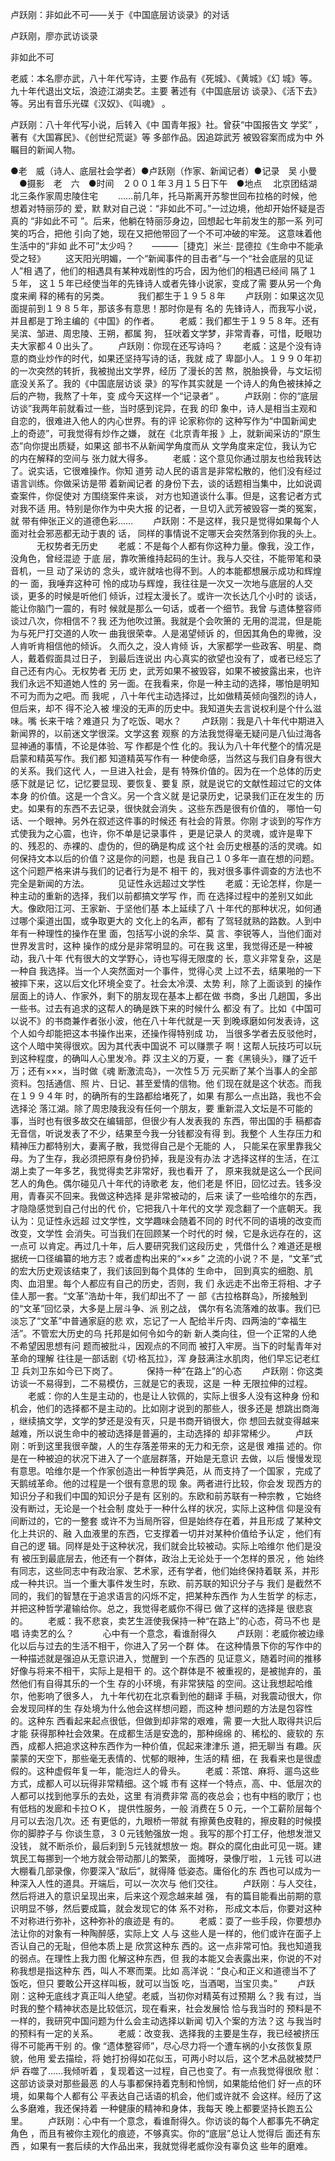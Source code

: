 ﻿卢跃刚：非如此不可——关于《中国底层访谈录》的对话

卢跃刚，廖亦武访谈录 

 
 

非如此不可 

老威：本名廖亦武，八十年代写诗，主要 作品有《死城》、《黄城》《幻
城》等。 九十年代退出文坛，浪迹江湖卖艺。主要 著述有《中国底层访
谈录》、《活下去》 等。另出有音乐光碟《汉奴》、《叫魂》 。 



卢跃刚：八十年代写小说，后转入《中 国青年报》社。曾获“中国报告文
学奖” ，著有《大国寡民》、《创世纪荒诞》等 多部作品。因追踪武芳
被毁容案而成为中 外瞩目的新闻人物。 


●老　威（诗人、底层社会学者）●卢跃刚（作家、新闻记者）●记录　吴
小曼 　●摄影　老　六　●时间　２００１年３月１５日下午　●地点　
北京团结湖 北三条作家周忠陵住宅
　　……前几年，托马斯离开苏黎世回布拉格的时候，他想着对特丽莎的
爱，默 默对自己说：“非如此不可。”一过边境，他却开始怀疑是否真的
“非如此不可 ”。后来，他躺在特丽莎身边，回想起七年前发生的那一系
列可笑的巧合，把他 引向了她，现在又把他带回了一个不可冲破的牢笼。
这意味着他生活中的“非如 此不可”太少吗？　　———［捷克］米兰·
昆德拉《生命中不能承受之轻》
　　这天阳光明媚，一个“新闻事件的目击者”与一个“社会底层的见证
人”相 遇了，他们的相遇具有某种戏剧性的巧合，因为他们的相遇已经间
隔了１５年， 这１５年已经使当年的先锋诗人或者先锋小说家，变成了需
要从另一个角度来阐 释的稀有的另类。
　　　我们都生于１９５８年
　　卢跃刚：如果这次见面提前到１９８５年，那该多有意思！那时你是有
名的 先锋诗人，而我写小说，并且都是丁玲主编的《中国》的作者。
　　老威：我们都生于１９５８年。还有吴滨、邹进、周忠陵、王朔，都属
狗， 狂吠着文学梦，非常青春，可惜，眨眼功夫大家都４０出头了。
　　卢跃刚：你现在还写诗吗？
　　老威：这是个没有诗意的商业炒作的时代，如果还坚持写诗的话，我就
成了 卑鄙小人。１９９０年初的一次突然的转折，我被抛出文学界，经历
了漫长的苦 熬，脱胎换骨，与文坛彻底没关系了。我的《中国底层访谈
录》的写作其实就是 一个诗人的角色被抹掉之后的产物，我熬了十年，变
成今天这样一个“记录者” 。
　　卢跃刚：你的“底层访谈”我两年前就看过一些，当时感到诧异，在我
的印 象中，诗人是相当主观和自恋的，很难进入他人的内心世界。有的评
论家称你的 这种写作为“中国新闻史上的奇迹”，可我觉得有炒作之嫌，
就在《北京青年报 》上，就新闻采访的“原生态”向你提出质疑，如果这
部书不从新闻学角度而从 文学角度来定位，我认为它的内在解释的空间与
张力就大得多。
　　老威：这个意见你通过朋友也给我转达了。说实话，它很难操作。你知
道劳 动人民的语言是非常松散的，他们没有经过语言训练。你做采访是带
着新闻记者 的身份下去，谈的话题相当集中，比如说调查案件，你促使对
方围绕案件来谈， 对方也知道谈什么事。但是，这套记者方式对我不适
用。特别是你作为中央大报 的记者，一旦切入武芳被毁容一类的冤案，就
带有伸张正义的道德色彩……
　　卢跃刚：不是这样，我只是觉得如果每个人面对社会邪恶都无动于衷的
话， 同样的事情说不定哪天会突然落到你我的头上。
　　　无权势者无历史
　　老威：不是每个人都有你这种力量。像我，没工作，没角色，曾经混迹
于底 层，靠吹箫维持起码的生计。我与人交往，不能带笔和录音机，一旦
动了采访的 念头，或许就啥也得不到。人的本能都想展示成功和辉煌的一
面，我唾弃这种可 怜的成功与辉煌，我往往是一次又一次地与底层的人交
谈，更多的时候是听他们 倾诉，过程太漫长了。或许一次长达几个小时的
谈话，能让你脑门一震的，有时 候就是那么一句话，或者一个细节。我曾
与遗体整容师谈过八次，你相信不？我 还为他吹过箫。我就是个会吹箫的
无用的混混，但是能为与死尸打交道的人吹一 曲我很荣幸。人是渴望倾诉
的，但因其角色的卑微，没人肯听肯相信他的倾诉。 久而久之，没人肯倾
诉，大家都学一些政客、明星、商人，戴着假面具过日子， 到最后连说出
内心真实的欲望也没有了，或者已经忘了自己还有内心。无权势者 无历
史，武芳如果不被毁容，如果不被披露出来，也许我们永远不知道她人性的
另一面。在我看来，你是一种主动的选择，哪怕是明知不可为而为之吧。而
我呢 ，八十年代主动选择过，比如做精英倾向强烈的诗人，但后来，却不
得不沦入被 埋没的无声的历史中。我知道失去言说权利是个什么滋味。嘴
长来干啥？难道只 为了吃饭、喝水？
　　卢跃刚：我是八十年代中期进入新闻界的，以前迷文学很深。文学这套
观察 的方法我觉得毫无疑问是八仙过海各显神通的事情，不论是体验、写
作都是个性 化的。我认为八十年代整个的情况是启蒙和精英写作。我们都
知道精英写作有一 种使命感，当然这与我们自身有很大的关系。我们这代
人，一旦进入社会，是有 特殊价值的。因为在一个总体的历史感下就是记
忆，记忆要显现、要恢复、要复 原，就是说它的文献性超过它的文体本身
的价值。这是一个含义。另一个含义就 是记录历史，记录我们正在发生的
历史。如果有的东西不去记录，很快就会消失 。这些东西是很有价值的，
哪怕一句话、一个眼神。另外在叙述这件事的时候还 有社会的背景。你刚
才谈到的写作方式使我为之心震，也许，你不单是记录事件 ，更是记录人
的灵魂，或许是卑下的、残忍的、赤裸的、虚伪的，但的确是构成 这个社
会历史根基的活的灵魂。如何保持文本以后的价值？这是你的问题，也是
我自己１０多年一直在想的问题。这个问题严格来讲与我们的记者行为是不
相干 的，我对很多事件调查的方法也不完全是新闻的方法。
　　　见证性永远超过文学性
　　老威：无论怎样，你是一种主动的重新的选择，我们以前都搞文学写
作，而 在选择过程中的差别又如此大。像欧阳江河、王家新、于坚他们基
本上延续了八 十年代的那种状况，如何通过哪个渠道出国，或争取更大的
文化上的名声，都有 了驾轻就熟的路数。人到中年有一种理性的操作在里
面，包括写小说的余华、莫 言、李锐等人，当他们面对世界发言时，这种
操作的成分是非常明显的。可在我 这里，我觉得还是一种被动，我八十年
代有很大的文学野心，诗也写得无限度的 长，意义非常复杂，这是一种自
我选择。当一个人突然面对一个事件，觉得心灵 上过不去，结果啪的一下
被摔下来，这以后文化环境全变了。社会太冷漠、太势 利，除了上面谈到
的操作层面上的诗人、作家外，剩下的朋友现在基本上都在做 书商，多出
几趟国，多出一些书。过去有追求的这帮人的确是跌下来的时候什么 都没
有了。比如《中国可以说不》的书商兼作者张小波，他在八十年代就是一天
到晚琢磨如何发表诗，这个人如今却能把这本书操作出来，还操作得特别成
功， 当很多学者去反驳他时，这个人暗中笑得很欢。因为其代表中国说不
可以赚票子 啊！这帮人玩技巧可以玩到这种程度，的确叫人心里发冷。莽
汉主义的万夏，一 套《黑镜头》，赚了近千万；还有×××，当时做《魂
断激流岛》，一次性５万 元买断了某个当事人的全部资料。包括通信、照
片、日记、甚至爱情的信物。他 们现在就是这个状态。而我在１９９４年
时，的确所有的生路都给堵死了，如果 有那么一点出路，我也不会选择沦
落江湖。除了周忠陵我没有任何一个朋友，要 重新混入文坛是不可能的
事，当时也有很多故交在编辑部，但很少有人发表我的 东西，带出国的手
稿都杳无音信，听说发表了不少，结果至今我一分钱都没有得 到。我整个
人生存压力和精神压力都特别大，妻离子散，我觉得自己是个无能的 人，
只能呆在家里靠我父母。为了生存，我必须把原有身份扔掉，我是没有办法
才选择这样的生活，在江湖上卖了一年多艺，我觉得卖艺非常好，我也看开
了， 原来我就是这么一个民间艺人的角色。偶尔碰见八十年代的诗歌老
友，他们老是 怀旧，回忆过去。钱多没用，青春买不回来。我做这种选择
是非常被动的，后来 读了一些哈维尔的东西，才隐隐感觉到自己付出的代
价，它把我八十年代的文学 观念翻了一个底朝天。我认为：见证性永远超
过文学性，文学趣味会随着不同的 时代不同的语境的改变而改变，文学性
会消失。可当我们在回顾某一个时代的时 候，它是永远存在的，这一点可
以肯定。再过几十年，后人要研究我们这段历史 ，凭借什么？难道还是根
据统一口径编纂的地方志？或者虚构出来的“××乡” 之流的小说？不
是，“文革”式的宏大历史观该结束了，我们该回到每个具体的 生命中，
回到真实的细胞、肌肉、血泪里。每个人都应有自己的历史，否则，我 们
永远走不出帝王将相、才子佳人那一套。“文革”浩劫十年，我们却出不了
一 部《古拉格群岛》，所接触到的“文革”回忆录，大多是上层斗争、派
别之战， 偶尔有名流落难的故事。我们已淡忘了“文革”中普通家庭的悲
欢，忘记了一人 配给半斤肉、四两油的“幸福生活”。不管宏大历史的乌
托邦是如何令如今的新 新人类向往，但一个正常的人绝不希望因思想有问
题而被批斗，因观点的不同而 被打入牢房。当下的时髦青年对革命的理解
往往是一部话剧《切·格瓦拉》，浑 身鼓满注水肌肉，他们早忘记老红卫
兵刘卫东如今已下岗了。
　　　保持一种“在路上”的心态
　　卢跃刚：你这类访谈一不易得到，二不易模仿，三就是它的表现，这是
一种 无限拉伸的过程。
　　老威：你的人生是主动的，也是让人钦佩的，实际上很多人没有这种身
份和 机会，他们的选择都不是主动的。比如刚才说到的那些人，很多还是
想跳出商海 ，继续搞文学，文学的梦还是没有灭，只是书商开销很大，你
想回去就变得越来 越难，所以说生命中的被动选择是普遍的，主动选择的
却非常稀少。
　　卢跃刚：听到这里我很辛酸，人的生存落差带来的无力和无奈，这是很
难描 述的。你是在一种被迫的状况下进入了一个底层群落，开始是无意识
去做，以后 慢慢发现有意思。哈维尔是一个作家创造出一种哲学典范，从
而支持了一个国家 ，完成了天鹅绒革命。他的过程是一个很有意思的现
象。两者进行比较，你会发 现西方的知识分子和我们中国的知识分子是有
区别的。东欧和前苏联有一种宗教 ，它始终没有断过，无论是一个社会制
度处于一种什么样的状况，实际上这种信 仰是没有间断过的，它的一整套
或许不为当局所容，但是始终存在着，并且形成 了某种文化上共识的、融
入血液里的东西，它支撑着一切并对某种价值给予认定 ，他们有自己的逻
辑。同样是处于这种状况，我们就会比较被动。实际上哈维尔 他们是没有
被压到最底层去，他还有一个群体，政治上无论处于一个怎样的景况 ，他
始终有同志，这些同志中有政治家、艺术家，还有学者，他们始终保持着联
系，并形成一种共识。当一个重大事件发生时，东欧、前苏联的知识分子与
我们 是截然不同的，我们的智慧在于追求语言的闪烁不定，把某种东西作
为人生哲学 的标志，并把这种哲学灌输给你。总之，我觉得老威你不得已
做了这样的选择是 很悲哀的。
　　老威：我不悲哀，卖艺生涯使我保持一种“在路上”的心态，荷马不也
是唱 诗卖艺的么？
　　　心中有一个意念，看谁耐得久
　　卢跃刚：老威你被边缘化以后与过去的生活不相干，你进入了另一个群
体。 在这种情景下你的写作中的一种描述就是强迫从无意识进入，觉醒到
一个东西的 见证意义，随着时间的推移好像与将来不相干，实际上是相干
的。这个群体是不 被重视的，是被抛弃的，虽然他们有自得其乐的一个生
存的小环境，有非常狭隘 的空间。这让我想起哈维尔，他影响了很多人，
九十年代初在北京看到他的翻译 手稿，对我震动很大，你会发现同样的生
存处境为什么他会这样想问题，而这种 想问题的方法是包容性的。这种东
西看起来起点很低，但做到却非常的艰难，需 要一大批人取得共识后才能
获得那种社会效果。在成都生活是安逸的，那种绵绵 的、稀松的、疲软的
东西，成都人把追求这种东西作为一种价值，侃起来津津乐 道，把无聊当
有趣。灰蒙蒙的天空下，那些毫无表情的、忧郁的眼神，生活的精 细，在
我看来也是很虚假的。这种虚假年复一年，能泡烂人的骨头。
　　老威：茶馆、麻将、遛鸟这些方式，成都人可以玩得非常精细。这个城
市有 这样一个特点，高、中、低层次的人都可以找到他享乐的去处，这里
有消费非常 高的夜总会；也有中档的歌厅；也有低档的发廊和卡拉ＯＫ，
提供性服务，一般 消费在５０元，一个工薪阶层每个月可以去泡几次。还
有更低的，九眼桥一带就 有擦黄色皮鞋的，擦皮鞋的时候摸你的脚脖子与
你谈生意，３０元钱勉强放一炮 。我写的那个打工仔，他想发泄又没钱，
就不断杀价，最后刹到５元钱就想放一 炮。群众的腐化由此可见一斑。建
筑民工每挪到一个地方就会带动那儿的繁荣， 面摊呀，录像厅啦，１元钱
可以进大棚看几部录像，你要深入“敌后”，就得降 低姿态。庸俗化的东
西也可以成为一种深入人性的道具。开端后，可以一次次与 他们交往。
　　卢跃刚：与人交往，然后将进入的意识呈现出来，后来这个观念越来越
强， 有的篇目能看出前期的意识明显不够，然后要成篇，就会发现它的体
系不对称， 形成文本后，你要对这种不对称进行弥补，这种弥补的痕迹是
有的。
　　老威：耍了一些手段，你要想办法让你的对象有一种陶醉感，实际上文
人与 这些人是一样的，他们或许在面子上否认自己的无耻，但他本质上是
欣赏这种东 西的。这一点非常可怕。我也知道我的弱点。在理性上我力图
化解这种东西，但 我的本能又会表露出来，你说的不对称我想是指这种东
西，叫人不寒而栗。比如 高洋说：“良心和正义和道德当不了饭吃，但只
要敢公开这样叫板，就可以当饭 吃，当酒喝，当宝贝卖。”
　　卢跃刚：这种无底线才真正叫人绝望。老威，当初你对精英有过预期
么？我 有过，当时我的整个精神状态是比较低沉，现在看来，社会发展恰
恰与我当时的 预料是不一样的，我研究中国问题为什么会主动选择以新闻
切入个案的方法？这 与我当时的预料有一定的关系。
　　老威：改变我、选择我的主要是生存，我已经被挤压得不可能再干别
的。像 “遗体整容师”，尽心尽力将一个遭车祸的小女孩恢复原貌，他用
爱去描绘，将 她打扮得如花似玉，可两小时以后，这个艺术品就被焚尸炉
吞噬了……我倾听着 ，复现着这一过程，自己也变了。有一点我觉得很欣
慰：这部访谈录对那些最恶 的人与事都保持着克制和怜悯，如果能给他们
好一点的环境，如果每个人都有公 平表达自己话语的机会，他们或许就不
会这样。经历了这么多磨难，我还保持着 一种健康的精神和身体，我每天
晚上都要坚持长跑五公里。
　　卢跃刚：心中有一个意念，看谁耐得久。你访谈的每个人都事先不确定
角色 ，而且有被你主观化的痕迹，不够真实。你的“底层”总让人觉得后
面还有东西 ，如果有一套后续的大作品出来，我就觉得老威你没有辜负这
些年的磨难。